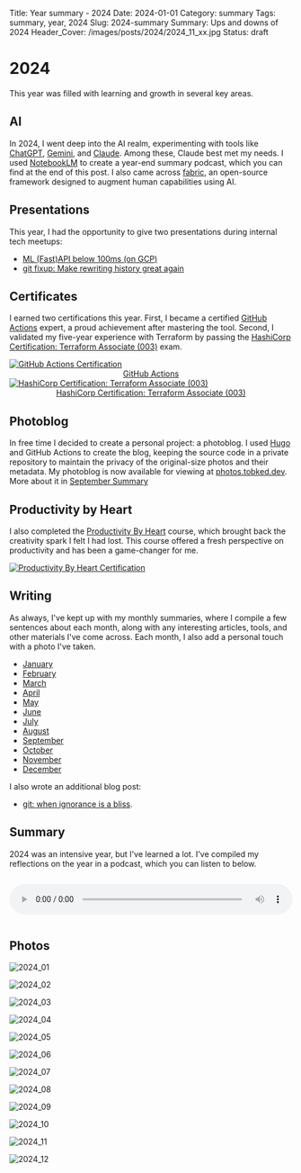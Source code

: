 Title: Year summary - 2024
Date: 2024-01-01
Category: summary
Tags: summary, year, 2024
Slug: 2024-summary
Summary: Ups and downs of 2024
Header_Cover: /images/posts/2024/2024_11_xx.jpg
Status: draft

# 2024

This year was filled with learning and growth in several key areas.

## AI

In 2024, I went deep into the AI realm, experimenting with tools like [ChatGPT](https://chatgpt.com/), [Gemini](https://gemini.google.com/app), and [Claude](https://claude.ai/).
Among these, Claude best met my needs.
I used [NotebookLM](https://notebooklm.google/) to create a year-end summary podcast, which you can find at the end of this post.
I also came across [fabric](https://github.com/danielmiessler/fabric), an open-source framework designed to augment human capabilities using AI.

## Presentations

This year, I had the opportunity to give two presentations during internal tech meetups:

- [ML (Fast)API below 100ms (on GCP)](https://github.com/TobKed/fastapi_cloudrun_pubsub)
- [git fixup: Make rewriting history great again](https://tobked.dev/git_rebase_interactive/rebase_interactive/)

## Certificates

I earned two certifications this year.
First, I became a certified [GitHub Actions](https://www.credly.com/badges/6b96a6c9-28cb-47dd-9dfa-13dd7a37d543) expert, a proud achievement after mastering the tool.
Second, I validated my five-year experience with Terraform by passing the [HashiCorp Certification: Terraform Associate (003)](https://www.credly.com/badges/dd230996-5592-4397-9dab-02a5144111b9/public_url) exam.

<a target="\_blank" rel="noopener noreferrer" href="https://www.credly.com/badges/6b96a6c9-28cb-47dd-9dfa-13dd7a37d543">
    <img src="{static}/images/posts/2024/2024_09_github_actions.png" alt="GitHub Actions Certification" style="display: block; margin-left: auto; margin-right: auto;">
</a>
<div style="text-align: center"><a target="\_blank" rel="noopener noreferrer" href="https://www.credly.com/badges/6b96a6c9-28cb-47dd-9dfa-13dd7a37d543">GitHub Actions</a></div>

<a target="\_blank" rel="noopener noreferrer" href="https://www.credly.com/badges/dd230996-5592-4397-9dab-02a5144111b9/public_url">
    <img src="{static}/images/posts/2024/2024_11_terraform_associate.png" alt="HashiCorp Certification: Terraform Associate (003)" style="display: block; margin-left: auto; margin-right: auto;">
</a>
<div style="text-align: center"><a target="\_blank" rel="noopener noreferrer" href="https://www.credly.com/badges/dd230996-5592-4397-9dab-02a5144111b9/public_url">HashiCorp Certification: Terraform Associate (003)</a></div>

## Photoblog

In free time I decided to create a personal project: a photoblog.
I used [Hugo](https://gohugo.io/) and GitHub Actions to create the blog, keeping the source code in a private repository to maintain the privacy of the original-size photos and their metadata.
My photoblog is now available for viewing at [photos.tobked.dev](https://photos.tobked.dev).
More about it in [September Summary]({filename}/posts/2024_09_30_september_links.md)

## Productivity by Heart

I also completed the [Productivity By Heart](https://www.productivitybyheart.com/) course, which brought back the creativity spark I felt I had lost.
This course offered a fresh perspective on productivity and has been a game-changer for me.

<a target="\_blank" rel="noopener noreferrer" href="https://credsverse.com/credentials/f51a1f4f-dea2-41a0-a661-fd1c110488fe">
    <img src="{static}/images/posts/2024/2024_10_productivity_by_heart.png" alt="Productivity By Heart Certification" style="display: block; margin-left: auto; margin-right: auto;">
</a>

## Writing

As always, I've kept up with my monthly summaries, where I compile a few sentences about each month, along with any interesting articles, tools, and other materials I've come across.
Each month, I also add a personal touch with a photo I've taken.

- [January]({filename}/posts/2024_01_30_january_links.md)
- [February]({filename}/posts/2024_02_28_february_links.md)
- [March]({filename}/posts/2024_03_31_march_links.md)
- [April]({filename}/posts/2024_04_30_april_links.md)
- [May]({filename}/posts/2024_05_31_may_links.md)
- [June]({filename}/posts/2024_06_30_june_links.md)
- [July]({filename}/posts/2024_07_31_july_links.md)
- [August]({filename}/posts/2024_08_31_august_links.md)
- [September]({filename}/posts/2024_09_30_september_links.md)
- [October]({filename}/posts/2024_10_31_october_links.md)
- [November]({filename}/posts/2024_11_30_november_links.md)
- [December]({filename}/posts/2024_12_31_december_links.md)

I also wrote an additional blog post:

- [git: when ignorance is a bliss]({filename}/posts/2024_06_04_declutter_git_status.md).

## Summary

2024 was an intensive year, but I've learned a lot. I've compiled my reflections on the year in a podcast, which you can listen to below.

<audio controls style="width: 100%; margin: 1em 0;">
    <source src="{static}/audio/2024_IT_Links_and_Reflections.mp3" type="audio/mpeg">
    Your browser does not support the audio element.
</audio>

## Photos

![2024_01]({static}/images/posts/2024/2024_01_xx.jpg)

![2024_02]({static}/images/posts/2024/2024_02_xx.jpg)

![2024_03]({static}/images/posts/2024/2024_03_xx.jpg)

![2024_04]({static}/images/posts/2024/2024_04_xx.jpg)

![2024_05]({static}/images/posts/2024/2024_05_xx.jpg)

![2024_06]({static}/images/posts/2024/2024_06_xx.jpg)

![2024_07]({static}/images/posts/2024/2024_07_xx.jpg)

![2024_08]({static}/images/posts/2024/2024_08_xx.jpg)

![2024_09]({static}/images/posts/2024/2024_09_xx.jpg)

![2024_10]({static}/images/posts/2024/2024_10_xx.jpg)

![2024_11]({static}/images/posts/2024/2024_11_xx.jpg)

![2024_12]({static}/images/posts/2024/2024_12_xx.jpg)
